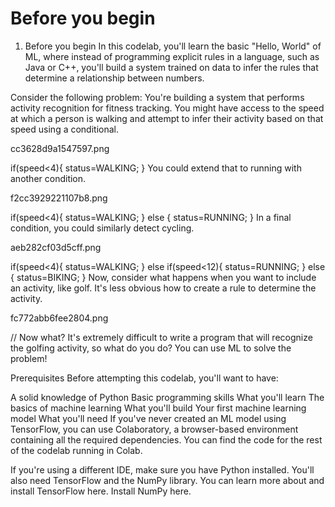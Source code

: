 # Before you begin

1. Before you begin
In this codelab, you'll learn the basic "Hello, World" of ML, where instead of programming explicit rules in a language, such as Java or C++, you'll build a system trained on data to infer the rules that determine a relationship between numbers.

Consider the following problem: You're building a system that performs activity recognition for fitness tracking. You might have access to the speed at which a person is walking and attempt to infer their activity based on that speed using a conditional.

cc3628d9a1547597.png


if(speed<4){
  status=WALKING;
}
You could extend that to running with another condition.

f2cc3929221107b8.png


if(speed<4){
    status=WALKING;
} else {
    status=RUNNING;
}
In a final condition, you could similarly detect cycling.

aeb282cf03d5cff.png


if(speed<4){
    status=WALKING;
} else if(speed<12){
    status=RUNNING;
} else {
    status=BIKING;
}
Now, consider what happens when you want to include an activity, like golf. It's less obvious how to create a rule to determine the activity.

fc772abb6fee2804.png


// Now what?
It's extremely difficult to write a program that will recognize the golfing activity, so what do you do? You can use ML to solve the problem!

Prerequisites
Before attempting this codelab, you'll want to have:

A solid knowledge of Python
Basic programming skills
What you'll learn
The basics of machine learning
What you'll build
Your first machine learning model
What you'll need
If you've never created an ML model using TensorFlow, you can use Colaboratory, a browser-based environment containing all the required dependencies. You can find the code for the rest of the codelab running in Colab.

If you're using a different IDE, make sure you have Python installed. You'll also need TensorFlow and the NumPy library. You can learn more about and install TensorFlow here. Install NumPy here.
